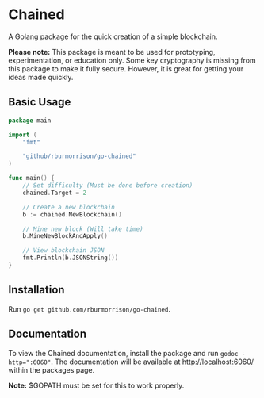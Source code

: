 # Chained

A Golang package for the quick creation of a simple blockchain.

**Please note:** This package is meant to be used for prototyping, experimentation, or education only. Some key cryptography is missing from this package to make it fully secure. However, it is great for getting your ideas made quickly.

## Basic Usage

```go
package main

import (
    "fmt"

    "github/rburmorrison/go-chained"
)

func main() {
    // Set difficulty (Must be done before creation)
    chained.Target = 2

    // Create a new blockchain
    b := chained.NewBlockchain()

    // Mine new block (Will take time)
    b.MineNewBlockAndApply()

    // View blockchain JSON
    fmt.Println(b.JSONString())
}
```

## Installation

Run `go get github.com/rburmorrison/go-chained`.

## Documentation

To view the Chained documentation, install the package and run `godoc -http=":6060"`. The documentation will be available at [http://localhost:6060/](http://localhost:6060/) within the packages page.

**Note:** $GOPATH must be set for this to work properly.
